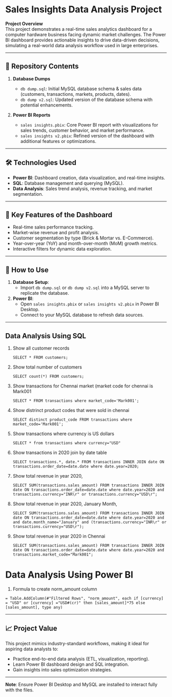 # Sales Insights Data Analysis Project

**Project Overview**  
This project demonstrates a real-time sales analytics dashboard for a computer hardware business facing dynamic market challenges. The Power BI dashboard provides actionable insights to drive data-driven decisions, simulating a real-world data analysis workflow used in large enterprises.

---

## 📁 Repository Contents

1. **Database Dumps**  
   - `db dump.sql`: Initial MySQL database schema & sales data (customers, transactions, markets, products, dates).  
   - `db dump v2.sql`: Updated version of the database schema with potential enhancements.  

2. **Power BI Reports**  
   - `sales insights.pbix`: Core Power BI report with visualizations for sales trends, customer behavior, and market performance.  
   - `sales insights v2.pbix`: Refined version of the dashboard with additional features or optimizations.  

---

## 🛠️ Technologies Used  
- **Power BI**: Dashboard creation, data visualization, and real-time insights.  
- **SQL**: Database management and querying (MySQL).  
- **Data Analysis**: Sales trend analysis, revenue tracking, and market segmentation.  

---

## 🔑 Key Features of the Dashboard  
- Real-time sales performance tracking.  
- Market-wise revenue and profit analysis.  
- Customer segmentation by type (Brick & Mortar vs. E-Commerce).  
- Year-over-year (YoY) and month-over-month (MoM) growth metrics.  
- Interactive filters for dynamic data exploration.  

---

## 🚀 How to Use  
1. **Database Setup**:  
   - Import `db dump.sql` or `db dump v2.sql` into a MySQL server to replicate the database.  
2. **Power BI**:  
   - Open `sales insights.pbix` or `sales insights v2.pbix` in Power BI Desktop.  
   - Connect to your MySQL database to refresh data sources.  

---

## Data Analysis Using SQL

1. Show all customer records

    `SELECT * FROM customers;`

1. Show total number of customers

    `SELECT count(*) FROM customers;`

1. Show transactions for Chennai market (market code for chennai is Mark001

    `SELECT * FROM transactions where market_code='Mark001';`

1. Show distrinct product codes that were sold in chennai

    `SELECT distinct product_code FROM transactions where market_code='Mark001';`

1. Show transactions where currency is US dollars

    `SELECT * from transactions where currency="USD"`

1. Show transactions in 2020 join by date table

    `SELECT transactions.*, date.* FROM transactions INNER JOIN date ON transactions.order_date=date.date where date.year=2020;`

1. Show total revenue in year 2020,

    `SELECT SUM(transactions.sales_amount) FROM transactions INNER JOIN date ON transactions.order_date=date.date where date.year=2020 and transactions.currency="INR\r" or transactions.currency="USD\r";`
	
1. Show total revenue in year 2020, January Month,

    `SELECT SUM(transactions.sales_amount) FROM transactions INNER JOIN date ON transactions.order_date=date.date where date.year=2020 and and date.month_name="January" and (transactions.currency="INR\r" or transactions.currency="USD\r");`

1. Show total revenue in year 2020 in Chennai

    `SELECT SUM(transactions.sales_amount) FROM transactions INNER JOIN date ON transactions.order_date=date.date where date.year=2020
and transactions.market_code="Mark001";`


Data Analysis Using Power BI
============================

1. Formula to create norm_amount column

`= Table.AddColumn(#"Filtered Rows", "norm_amount", each if [currency] = "USD" or [currency] ="USD#(cr)" then [sales_amount]*75 else [sales_amount], type any)`

---

## 📈 Project Value  
This project mimics industry-standard workflows, making it ideal for aspiring data analysts to:  
- Practice end-to-end data analysis (ETL, visualization, reporting).  
- Learn Power BI dashboard design and SQL integration.  
- Gain insights into sales optimization strategies.  

---

**Note**: Ensure Power BI Desktop and MySQL are installed to interact fully with the files.
